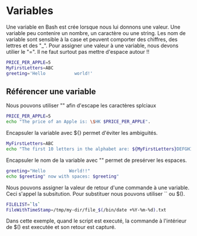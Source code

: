 # Variables

Une variable en Bash est crée lorsque nous lui donnons une valeur.
Une variable peu contenire un nombre, un caractère ou une string.
Les nom de variable sont sensible à la case et peuvent comporter des chiffres, des lettres et des "_".
Pour assigner une valeur à une variable, nous devons utilier le "=". Il ne faut surtout pas mettre d'espace autour !!

```bash
PRICE_PER_APPLE=5
MyFirstLetters=ABC
greeting='Hello           world!'
```

## Référencer une variable

Nous pouvons utiliser "\" afin d'escape les caractères splciaux

```bash
PRICE_PER_APPLE=5
echo "The price of an Apple is: \$HK $PRICE_PER_APPLE".
```

Encapsuler la variable avec ${} permet d'éviter les ambiguités.

```bash
MyFirstLetters=ABC
echo "The first 10 letters in the alphabet are: ${MyFirstLetters}DEFGHIJ"
```

Encapsuler le nom de la variable avec "" permet de presérver les espaces.

```bash
greeting="Hello         World!!"
echo $greeting" now with spaces: $greeting"
```

Nous pouvons assigner la valeur de retour d'une commande à une variable. Ceci s'appel la subsitution.
Pour substituer nous pouvons utiliser \`\` ou $().

```bash
FILELIST=`ls`
FileWithTimeStamp=/tmp/my-dir/file_$(/bin/date +%Y-%m-%d).txt
```

Dans cette exemple, quand le script est executé, la commande à l'intérieur de $() est executée et son retour est capturé.
